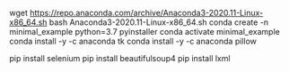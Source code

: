 wget https://repo.anaconda.com/archive/Anaconda3-2020.11-Linux-x86_64.sh
bash Anaconda3-2020.11-Linux-x86_64.sh
conda create -n minimal_example python=3.7 pyinstaller
conda activate minimal_example
conda install -y -c anaconda tk
conda install -y -c anaconda pillow

pip install selenium
pip install beautifulsoup4
pip install lxml